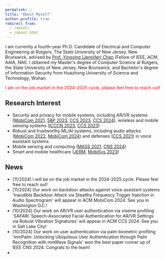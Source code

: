 ```yaml
---
permalink: /
title: "About Myself"
author_profile: true
redirect_from: 
  - /about/
  - /about.html
---
```

I am currently a fourth-year Ph.D. Candidate of Electrical and Computer Engineering at Rutgers, The State University of New Jersey, New Brunswick, advised by [Prof. Yingying (Jennifer) Chen](https://www.winlab.rutgers.edu/~yychen/) (Fellow of IEEE, ACM, AAIA, NAI). I obtained my Master's degree of Computer Science at Rutgers, the State University of New Jersey, New Brunswick, and Bachelor's degree of Information Security from Huazhong University of Science and Technology, Wuhan. 

<font color='red'> I am on the job market in the 2024-2025 cycle, please feel free to reach out! </font>

Research Interest
----------
- Security and privacy for mobile systems, including AR/VR systems ([MobiCom 2021](https://www.winlab.rutgers.edu/~yychen/papers/FaceMic.pdf), [S&P 2023](https://eceweb1.rutgers.edu/~daisylab/papers/Privacy%20Leakage%20via%20Unrestricted%20Motion-Position%20Sensors%20in%20the%20Age%20of%20Virtual%20Reality.pdf), [CCS 2023](https://web.njit.edu/~cs638/paper/FaceReader%20Unobtrusively%20Mining%20Vital%20Signs%20and%20Vital%20Sign%20Embedded%20Sensitive%20Info%20via%20ARVR%20Motion%20Sensors.pdf), [CCS 2024](https://www.winlab.rutgers.edu/~yychen/daisylab/papers/SAFARI%20Speech-Associated%20Facial%20Authentication%20for%20ARVR%20Settings%20via%20Robust%20VIbration%20Signatures.pdf)), wireless and mobile sensing systems ([ICCCN 2023](https://www.winlab.rutgers.edu/~yychen/daisylab/papers/Stealthy%20Backdoor%20Attack%20on%20RF%20Signal%20Classification.pdf), [CCS 2023](https://web.njit.edu/~cs638/paper/Privacy%20Leakage%20via%20Speech-induced%20Vibrations%20on%20Room%20Objects.pdf))
- Robust and trustworthy ML/AI systems, including audio attacks ([MobiCom 2022](https://www.winlab.rutgers.edu/~yychen/papers/Audio-domain%20Position-independent%20Backdoor%20Attack%20via%20Subsecond%20Triggers.pdf), [MobiCom 2024](https://www.winlab.rutgers.edu/~yychen/daisylab/papers/Inaudible%20Backdoor%20Attack%20via%20Stealthy%20Frequency%20Trigger%20Injection%20in%20Audio%20Spectrogram.pdf)) and defenses ([CCS 2021](https://www.winlab.rutgers.edu/~yychen/papers/Robust%20Detection%20of%20Machine-induced%20Audio%20Attacks%20in%20Intelligent%20Audio%20Systems%20with%20Microphone%20Array.pdf)) in voice assistant systems
- Mobile sensing and computing ([MASS 2021](https://www.winlab.rutgers.edu/~yychen/papers/(MASS'21)%20Environment-independent%20In-baggage%20Object%20Identification%20Using%20WiFi%20Signals.pdf), [CNS 2024](https://ieeexplore.ieee.org/stamp/stamp.jsp?arnumber=10735583))
- Smart and mobile healthcare ([JERM](https://arxiv.org/pdf/2110.08401), [MobiSys 2023](https://web.njit.edu/~cs638/paper/Passive%20Vital%20Sign%20Monitoring%20via%20Facial%20Vibrations%20Leveraging%20ARVR%20Headsets.pdf))

News
----------
- [11/2024] I will be on the job market in the 2024-2025 cycle. Please feel free to reach out!
- [11/2024] Our work on backdoor attacks against voice assistant systems 'Inaudible Backdoor Attack via Stealthy Frequency Trigger Injection in Audio Spectrogram' will appear in ACM MobiCom 2024. See you in Washington D.C.!
- [10/2024] Our work on AR/VR user authentication via viseme profiling 'SAFARI: Speech-Associated Facial Authentication for AR/VR Settings via Robust VIbration Signatures' will appear in ACM CCS 2024. See you in Salt Lake City!
- [10/2024] Our work on user authentication via palm biometric profiling 'mmPalm: Unlocking Ubiquitous User Authentication through Palm Recognition with mmWave Signals' won the best paper runner up of IEEE CNS 2024. Congrats to the team!
- 
